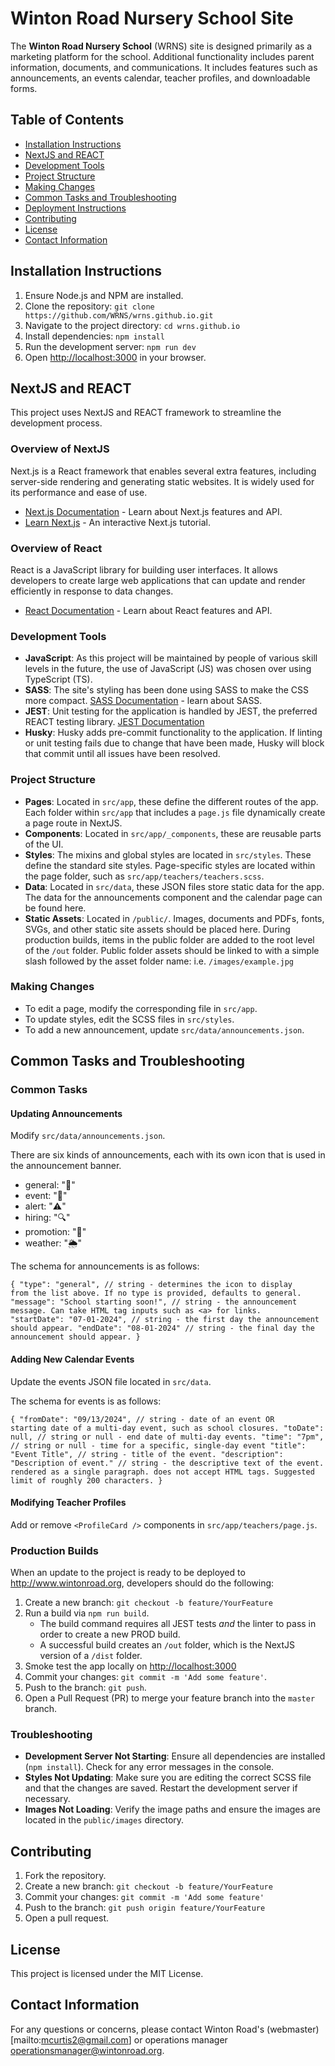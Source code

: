 # Winton Road Nursery School Site

The **Winton Road Nursery School** (WRNS) site is designed primarily as a marketing platform for the school. Additional functionality includes parent information, documents, and communications. It includes features such as announcements, an events calendar, teacher profiles, and downloadable forms.

## Table of Contents

- [Installation Instructions](#installation-instructions)
- [NextJS and REACT](#nextjs-and-react)
- [Development Tools](#development-tools)
- [Project Structure](#project-structure)
- [Making Changes](#making-changes)
- [Common Tasks and Troubleshooting](#common-tasks-and-troubleshooting)
- [Deployment Instructions](#deployment-instructions)
- [Contributing](#contributing)
- [License](#license)
- [Contact Information](#contact-information)

## Installation Instructions

1. Ensure Node.js and NPM are installed.
2. Clone the repository: `git clone https://github.com/WRNS/wrns.github.io.git`
3. Navigate to the project directory: `cd wrns.github.io`
4. Install dependencies: `npm install`
5. Run the development server: `npm run dev`
6. Open [http://localhost:3000](http://localhost:3000) in your browser.

## NextJS and REACT

This project uses NextJS and REACT framework to streamline the development process.

### Overview of NextJS

Next.js is a React framework that enables several extra features, including server-side rendering and generating static websites. It is widely used for its performance and ease of use.

- [Next.js Documentation](https://nextjs.org/docs) - Learn about Next.js features and API.
- [Learn Next.js](https://nextjs.org/learn) - An interactive Next.js tutorial.

### Overview of React

React is a JavaScript library for building user interfaces. It allows developers to create large web applications that can update and render efficiently in response to data changes.

- [React Documentation](https://reactjs.org/docs/getting-started.html) - Learn about React features and API.

### Development Tools

- **JavaScript**: As this project will be maintained by people of various skill levels in the future, the use of JavaScript (JS) was chosen over using TypeScript (TS).
- **SASS**: The site's styling has been done using SASS to make the CSS more compact. [SASS Documentation](https://sass-lang.com/documentation/#:~:text=Contents&text=Sass%20is%20a%20stylesheet%20language,a%20fully%20CSS%2Dcompatible%20syntax.) - learn about SASS.
- **JEST**: Unit testing for the application is handled by JEST, the preferred REACT testing library. [JEST Documentation](https://jestjs.io/docs/getting-started)
- **Husky**: Husky adds pre-commit functionality to the application. If linting or unit testing fails due to change that have been made, Husky will block that commit until all issues have been resolved.

### Project Structure

- **Pages**: Located in `src/app`, these define the different routes of the app. Each folder within `src/app` that includes a `page.js` file dynamically create a page route in NextJS.
- **Components**: Located in `src/app/_components`, these are reusable parts of the UI.
- **Styles**: The mixins and global styles are located in `src/styles`. These define the standard site styles. Page-specific styles are located within the page folder, such as `src/app/teachers/teachers.scss`.
- **Data**: Located in `src/data`, these JSON files store static data for the app. The data for the announcements component and the calendar page can be found here.
- **Static Assets**: Located in `/public/`. Images, documents and PDFs, fonts, SVGs, and other static site assets should be placed here. During production builds, items in the public folder are added to the root level of the `/out` folder. Public folder assets should be linked to with a simple slash followed by the asset folder name: i.e. `/images/example.jpg`

### Making Changes

- To edit a page, modify the corresponding file in `src/app`.
- To update styles, edit the SCSS files in `src/styles`.
- To add a new announcement, update `src/data/announcements.json`.

## Common Tasks and Troubleshooting

### Common Tasks

#### Updating Announcements

Modify `src/data/announcements.json`.

There are six kinds of announcements, each with its own icon that is used in the announcement banner.

- general: "📢"
- event: "📅"
- alert: "⚠️"
- hiring: "🔍"
- promotion: "🎉"
- weather: "🌦️"

The schema for announcements is as follows:

<code>{
"type": "general", // string - determines the icon to display from the list above. If no type is provided, defaults to general.
"message": "School starting soon!", // string - the announcement message. Can take HTML tag inputs such as \<a> for links.
"startDate": "07-01-2024", // string - the first day the announcement should appear.
"endDate": "08-01-2024" // string - the final day the announcement should appear.
}</code>

#### Adding New Calendar Events

Update the events JSON file located in `src/data`.

The schema for events is as follows:

<code>{
"fromDate": "09/13/2024", // string - date of an event OR starting date of a multi-day event, such as school closures.
"toDate": null, // string or null - end date of multi-day events.
"time": "7pm", // string or null - time for a specific, single-day event
"title": "Event Title", // string - title of the event.
"description": "Description of event." // string - the descriptive text of the event. rendered as a single paragraph. does not accept HTML tags. Suggested limit of roughly 200 characters.
}</code>

#### Modifying Teacher Profiles

Add or remove `<ProfileCard />` components in `src/app/teachers/page.js`.

### Production Builds

When an update to the project is ready to be deployed to http://www.wintonroad.org, developers should do the following:

1. Create a new branch: `git checkout -b feature/YourFeature`
2. Run a build via `npm run build`.
   - The build command requires all JEST tests _and_ the linter to pass in order to create a new PROD build.
   - A successful build creates an `/out` folder, which is the NextJS version of a `/dist` folder.
3. Smoke test the app locally on [http://localhost:3000](http://localhost:3000)
4. Commit your changes: `git commit -m 'Add some feature'`.
5. Push to the branch: `git push`.
6. Open a Pull Request (PR) to merge your feature branch into the `master` branch.

### Troubleshooting

- **Development Server Not Starting**: Ensure all dependencies are installed (`npm install`). Check for any error messages in the console.
- **Styles Not Updating**: Make sure you are editing the correct SCSS file and that the changes are saved. Restart the development server if necessary.
- **Images Not Loading**: Verify the image paths and ensure the images are located in the `public/images` directory.

## Contributing

1. Fork the repository.
2. Create a new branch: `git checkout -b feature/YourFeature`
3. Commit your changes: `git commit -m 'Add some feature'`
4. Push to the branch: `git push origin feature/YourFeature`
5. Open a pull request.

## License

This project is licensed under the MIT License.

## Contact Information

For any questions or concerns, please contact Winton Road's (webmaster)[mailto:mcurtis2@gmail.com] or operations manager [operationsmanager@wintonroad.org](mailto:operationsmanager@wintonroad.org).
